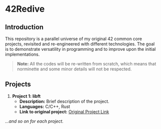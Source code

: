 # 42Redive

## Introduction

This repository is a parallel universe of my original 42 common core projects, revisited and re-engineered with different technologies. The goal is to demonstrate versatility in programming and to improve upon the initial implementations.

> **Note:** All the codes will be re-written from scratch, which means that norminette and some minor details will not be respected.

## Projects

1. **Project 1: libft**
   - **Description:** Brief description of the project.
   - **Languages:** C/C++, Rust
   - **Link to original project:** [Original Project Link](subjects/libft.pdf)

*...and so on for each project.*
